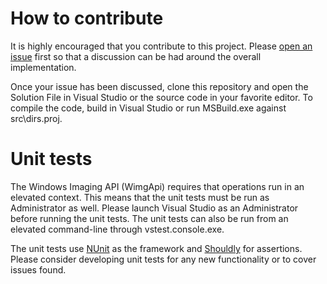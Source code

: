 # How to contribute
It is highly encouraged that you contribute to this project.  Please [open an issue](https://github.com/josemesona/ManagedWimgApi/issues/new) first so that a
discussion can be had around the overall implementation.

Once your issue has been discussed, clone this repository and open the Solution File in Visual
Studio or the source code in your favorite editor.  To compile the code, build in Visual Studio
or run MSBuild.exe against src\dirs.proj.

# Unit tests
The Windows Imaging API (WimgApi) requires that operations run in an elevated context.  This means
that the unit tests must be run as Administrator as well.  Please launch Visual Studio as an
Administrator before running the unit tests.  The unit tests can also be run from an elevated
command-line through vstest.console.exe.

The unit tests use [NUnit](http://www.nunit.org/) as the framework and [Shouldly](http://docs.shouldly-lib.net/) for assertions.  Please consider developing
unit tests for any new functionality or to cover issues found.